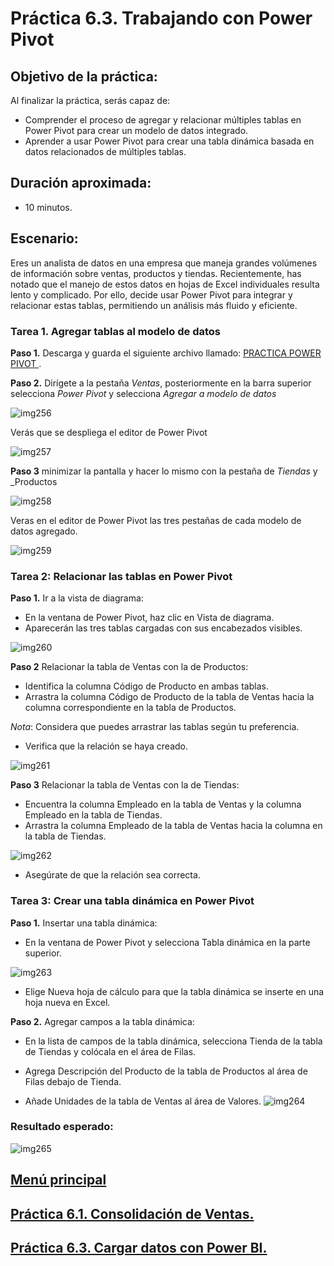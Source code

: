 # Práctica 6.3. Trabajando con Power Pivot


## Objetivo de la práctica:

Al finalizar la práctica, serás capaz de:

- Comprender el proceso de agregar y relacionar múltiples tablas en Power Pivot para crear un modelo de datos integrado.
- Aprender a usar Power Pivot para crear una tabla dinámica basada en datos relacionados de múltiples tablas.

## Duración aproximada:

- 10 minutos.

## Escenario:

Eres un analista de datos en una empresa que maneja grandes volúmenes de información sobre ventas, productos y tiendas. Recientemente, has notado que el manejo de estos datos en hojas de Excel individuales resulta lento y complicado. Por ello, decide usar Power Pivot para integrar y relacionar estas tablas, permitiendo un análisis más fluido y eficiente.


### Tarea 1. Agregar tablas al modelo de datos

**Paso 1.** Descarga y guarda el siguiente archivo llamado: [PRACTICA POWER PIVOT ](<PRACTICA POWER PIVOT.xlsx>).

**Paso 2.** Dirígete a la pestaña _Ventas_, posteriormente en la barra superior selecciona _Power Pivot_ y selecciona _Agregar a modelo de datos_

![img256](../images/img256.png)

Verás que se despliega el editor de Power Pivot

![img257](../images/img257.png)

**Paso 3** 
minimizar la pantalla y hacer lo mismo con la pestaña de _Tiendas_ y _Productos

![img258](../images/img258.png)

Veras en el editor de Power Pivot las tres pestañas de cada modelo de datos agregado.

![img259](../images/img259.png)

### Tarea 2: Relacionar las tablas en Power Pivot

**Paso 1.** Ir a la vista de diagrama:
* En la ventana de Power Pivot, haz clic en Vista de diagrama.
* Aparecerán las tres tablas cargadas con sus encabezados visibles.

![img260](../images/img260.png)

**Paso 2** Relacionar la tabla de Ventas con la de Productos:

* Identifica la columna Código de Producto en ambas tablas.
* Arrastra la columna Código de Producto de la tabla de Ventas hacia la columna correspondiente en la tabla de Productos.

_Nota_: Considera que puedes arrastrar las tablas según tu preferencia. 

* Verifica que la relación se haya creado.

![img261](../images/img261.png)
 
**Paso 3** Relacionar la tabla de Ventas con la de Tiendas:

* Encuentra la columna Empleado en la tabla de Ventas y la columna Empleado en la tabla de Tiendas.
* Arrastra la columna Empleado de la tabla de Ventas hacia la columna en la tabla de Tiendas.

![img262](../images/img262.png)
* Asegúrate de que la relación sea correcta.

### Tarea 3: Crear una tabla dinámica en Power Pivot

**Paso 1.** Insertar una tabla dinámica:

* En la ventana de Power Pivot y selecciona Tabla dinámica en la parte superior.

![img263](../images/img263.png)

* Elige Nueva hoja de cálculo para que la tabla dinámica se inserte en una hoja nueva en Excel.


**Paso 2.** Agregar campos a la tabla dinámica:

* En la lista de campos de la tabla dinámica, selecciona Tienda de la tabla de Tiendas y colócala en el área de Filas.

* Agrega Descripción del Producto de la tabla de Productos al área de Filas debajo de Tienda.

* Añade Unidades de la tabla de Ventas al área de Valores.
![img264](../images/img264.png)

### Resultado esperado:
![img265](../images/img265.png)

## [Menú principal](../README.md)

## [Práctica 6.1. Consolidación de Ventas.](../Capítulo6/README_6.1.md)

## [Práctica 6.3. Cargar datos con Power BI.](../Capítulo6/README_6.3.md)
